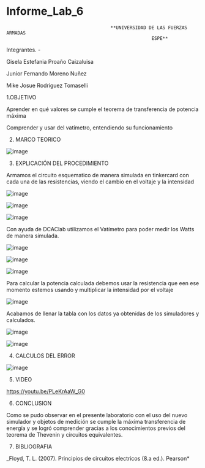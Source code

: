 # Informe_Lab_6

                                          **UNIVERSIDAD DE LAS FUERZAS ARMADAS
                                                         ESPE**
Integrantes. - 

Gisela Estefania Proaño Caizaluisa

Junior Fernando Moreno Nuñez

Mike Josue Rodríguez Tomaselli

1.OBJETIVO

Aprender en qué valores se cumple el teorema de transferencia de potencia máxima

Comprender y usar del vatímetro, entendiendo su funcionamiento

2. MARCO TEORICO

![image](https://user-images.githubusercontent.com/116831534/212963647-4bb97b70-0868-4aca-bb44-461c2e11eac7.png)

3. EXPLICACIÓN DEL PROCEDIMIENTO

Armamos el circuito esquematico de manera simulada en tinkercard con cada una de las resistencias, viendo el cambio en el voltaje y la intensidad

![image](https://user-images.githubusercontent.com/116831534/212961261-57aa6856-bc1c-42ff-aeaf-ba18f522a641.png)

![image](https://user-images.githubusercontent.com/116831534/212961290-9c387899-a22e-4fe5-acc3-b506e652a069.png)

![image](https://user-images.githubusercontent.com/116831534/212961344-6a2260fb-a27a-4432-864c-c507019d16e0.png)

Con ayuda de DCAClab utilizamos el Vatímetro para poder medir los Watts de manera simulada.

![image](https://user-images.githubusercontent.com/116831534/212961880-899eea9d-7d29-4083-b155-00474edf459d.png)

![image](https://user-images.githubusercontent.com/116831534/212961916-702689f4-7728-44e1-aa1b-b835abd778ec.png)

![image](https://user-images.githubusercontent.com/116831534/212961955-daf4518f-641c-4253-acd0-d1e5d5758cf2.png)

Para calcular la potencia calculada debemos usar la resistencia que een ese momento estemos usando y multiplicar la intensidad por el voltaje 

![image](https://user-images.githubusercontent.com/116831534/212962249-f397cd42-7b86-4083-a6e1-9d2ac2613c7b.png)

Acabamos de llenar la tabla con los datos ya obtenidas de los simuladores y calculados.

![image](https://user-images.githubusercontent.com/116831534/212962434-af3bc3a0-d081-4263-87f5-950f0198dd82.png)

![image](https://user-images.githubusercontent.com/116831534/212962466-05ac3ab9-c6fa-48b6-8d82-fa7be6523c9d.png)

4. CALCULOS DEL ERROR

![image](https://user-images.githubusercontent.com/116831534/212962536-ec1afe48-5f64-4ef8-84e6-2ad7b65017bd.png)

5. VIDEO

https://youtu.be/PLeKrAaW_G0

6. CONCLUSION

Como se pudo observar en el presente laboratorio con el uso del nuevo simulador y objetos de medición se cumple la máxima transferencia de energía y se logró comprender gracias a los conocimientos previos del teorema de Thevenin y circuitos equivalentes.

7. BIBLIOGRAFIA

_Floyd, T. L. (2007). Principios de circuitos electricos (8.a ed.). Pearson*
